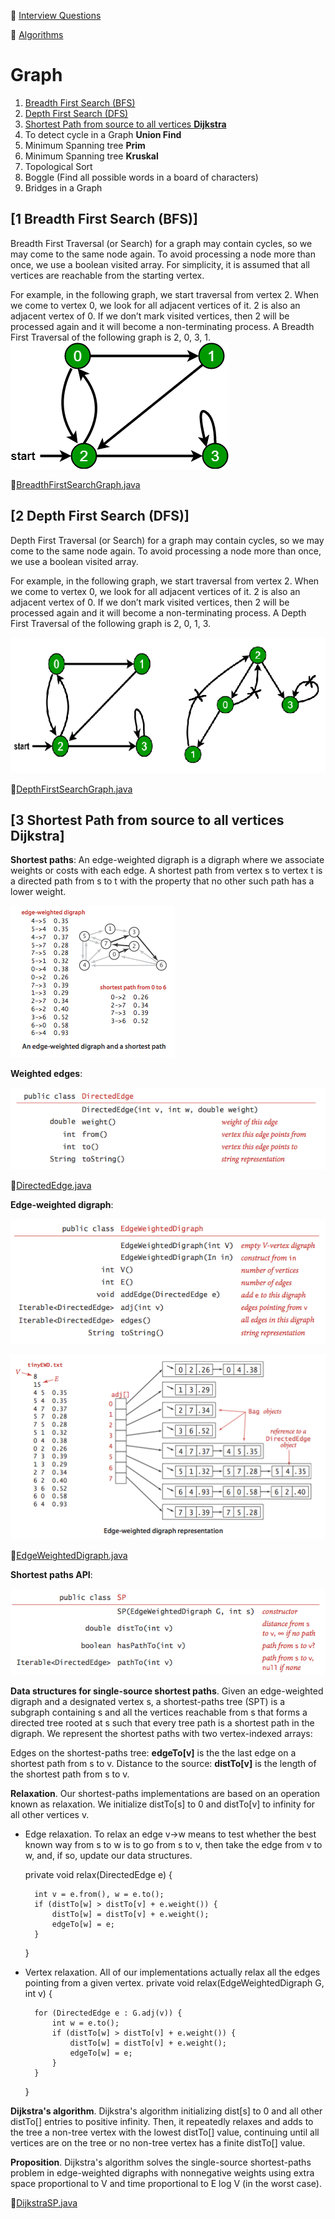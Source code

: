 :palm_tree: [Interview Questions](https://kellylin1115.github.io/interview-questions-blog/)

🌿 [Algorithms](index-algorithms.md)

# Graph

1. [Breadth First Search (BFS)](#1-breadth-first-search-(bfs))
2. [Depth First Search (DFS)](#2-depth-first-search-(dfs))
3. [Shortest Path from source to all vertices **Dijkstra**](#3-shortest-path-from-source-to-all-vertices-**Dijkstra**)
4. To detect cycle in a Graph **Union Find**
5. Minimum Spanning tree **Prim** 
6. Minimum Spanning tree **Kruskal** 
7. Topological Sort
8. Boggle (Find all possible words in a board of characters)
9. Bridges in a Graph

## [1 Breadth First Search (BFS)]
Breadth First Traversal (or Search) for a graph may contain cycles, so we may come to the same node again. To avoid processing a node more than once, we use a boolean visited array. For simplicity, it is assumed that all vertices are reachable from the starting vertex.

For example, in the following graph, we start traversal from vertex 2. When we come to vertex 0, we look for all adjacent vertices of it. 2 is also an adjacent vertex of 0. If we don’t mark visited vertices, then 2 will be processed again and it will become a non-terminating process. A Breadth First Traversal of the following graph is 2, 0, 3, 1.
![](../../images/algorithms/bfs.png)

:pencil:[BreadthFirstSearchGraph.java](../../../../java/com/kellylin1115/interview/algorithms/graph/BreadthFirstSearchGraph.java)

## [2 Depth First Search (DFS)]
Depth First Traversal (or Search) for a graph may contain cycles, so we may come to the same node again. To avoid processing a node more than once, we use a boolean visited array.

For example, in the following graph, we start traversal from vertex 2. When we come to vertex 0, we look for all adjacent vertices of it. 2 is also an adjacent vertex of 0. If we don’t mark visited vertices, then 2 will be processed again and it will become a non-terminating process. A Depth First Traversal of the following graph is 2, 0, 1, 3.

![](../../images/algorithms/dfs.png)

:pencil:[DepthFirstSearchGraph.java](../../../../java/com/kellylin1115/interview/algorithms/graph/DepthFirstSearchGraph.java)

## [3 Shortest Path from source to all vertices **Dijkstra**] 
**Shortest paths**: An edge-weighted digraph is a digraph where we associate weights or costs with each edge. A shortest path from vertex s to vertex t is a directed path from s to t with the property that no other such path has a lower weight.

![](../../images/algorithms/shortest-path.png)

**Weighted edges**:

![](../../images/algorithms/directed-edge-api.png)

:pencil:[DirectedEdge.java](../../../../java/com/kellylin1115/interview/algorithms/graph/DirectedEdge.java)

**Edge-weighted digraph**:

![](../../images/algorithms/edge-weighted-digraph-api.png)

![](../../images/algorithms/edge-weighted-digraph-representation.png)

:pencil:[EdgeWeightedDigraph.java](../../../../java/com/kellylin1115/interview/algorithms/graph/EdgeWeightedDigraph.java)

**Shortest paths API**:

![](../../images/algorithms/sp-api.png)

**Data structures for single-source shortest paths**. Given an edge-weighted digraph and a designated vertex s, a shortest-paths tree (SPT) is a subgraph containing s and all the vertices reachable from s that forms a directed tree rooted at s such that every tree path is a shortest path in the digraph.
We represent the shortest paths with two vertex-indexed arrays:

Edges on the shortest-paths tree: **edgeTo[v]** is the the last edge on a shortest path from s to v.
Distance to the source: **distTo[v]** is the length of the shortest path from s to v.

**Relaxation**. Our shortest-paths implementations are based on an operation known as relaxation. We initialize distTo[s] to 0 and distTo[v] to infinity for all other vertices v.

* Edge relaxation. To relax an edge v->w means to test whether the best known way from s to w is to go from s to v, then take the edge from v to w, and, if so, update our data structures.

    private void relax(DirectedEdge e) {
    
        int v = e.from(), w = e.to();
        if (distTo[w] > distTo[v] + e.weight()) {
            distTo[w] = distTo[v] + e.weight();
            edgeTo[w] = e;
        }
    }

* Vertex relaxation. All of our implementations actually relax all the edges pointing from a given vertex.
    private void relax(EdgeWeightedDigraph G, int v) {
    
        for (DirectedEdge e : G.adj(v)) {
            int w = e.to();
            if (distTo[w] > distTo[v] + e.weight()) {
                distTo[w] = distTo[v] + e.weight();
                edgeTo[w] = e;
            }
        }
    }
    
**Dijkstra's algorithm**. Dijkstra's algorithm initializing dist[s] to 0 and all other distTo[] entries to positive infinity. Then, it repeatedly relaxes and adds to the tree a non-tree vertex with the lowest distTo[] value, continuing until all vertices are on the tree or no non-tree vertex has a finite distTo[] value.

**Proposition**. Dijkstra's algorithm solves the single-source shortest-paths problem in edge-weighted digraphs with nonnegative weights using extra space proportional to V and time proportional to E log V (in the worst case).

:pencil:[DijkstraSP.java](../../../../java/com/kellylin1115/interview/algorithms/graph/DijkstraSP.java)
